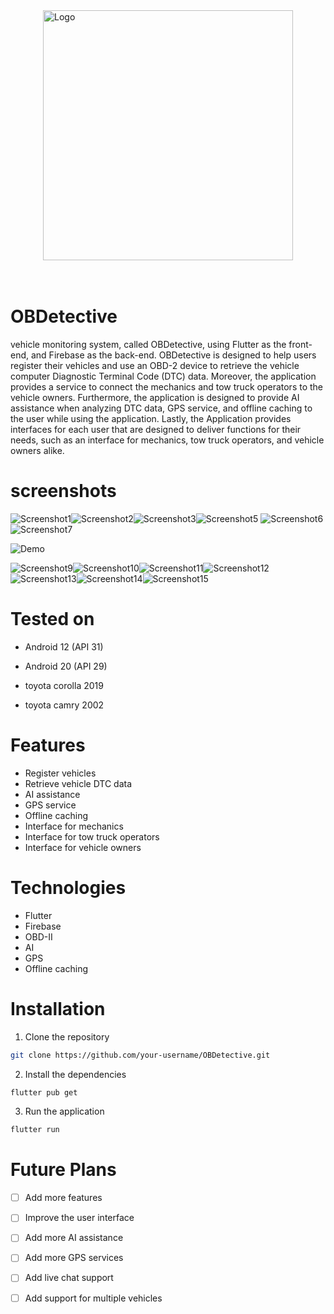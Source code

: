 <img style="width: 400px; display:block; margin:0 auto;" alt="Logo" src="./images/logo.png"/>

<br>
<br>

# OBDetective
vehicle monitoring system, called OBDetective, using Flutter as the front-end, and Firebase as the back-end. OBDetective is designed to help users register their vehicles and use an OBD-2 device to retrieve the vehicle computer Diagnostic Terminal Code (DTC) data. Moreover, the application provides a service to connect the mechanics and tow truck operators to the vehicle owners. Furthermore, the application is designed to provide AI assistance when analyzing DTC data, GPS service, and offline caching to the user while using the application. Lastly, the Application provides interfaces for each user that are designed to deliver functions for their needs, such as an interface for mechanics, tow truck operators, and vehicle owners alike.

# screenshots
![Screenshot1](./images/screenShots/s1.png)![Screenshot2](./images/screenShots/s2.png)![Screenshot3](./images/screenShots/s3.png)![Screenshot5](./images/screenShots/s5.png)
![Screenshot6](./images/screenShots/s6.png)
![Screenshot7](./images/screenShots/s7.png)


![Demo](./images/screenShots/s8.gif)

![Screenshot9](./images/screenShots/s9.png)![Screenshot10](./images/screenShots/s10.png)![Screenshot11](./images/screenShots/s11.png)![Screenshot12](./images/screenShots/s12.png)![Screenshot13](./images/screenShots/s13.png)![Screenshot14](./images/screenShots/s14.png)![Screenshot15](./images/screenShots/s15.png)

# Tested on
- Android 12 (API 31)
- Android 20 (API 29)

- toyota corolla 2019
- toyota camry 2002



# Features
- Register vehicles
- Retrieve vehicle DTC data
- AI assistance
- GPS service
- Offline caching
- Interface for mechanics
- Interface for tow truck operators
- Interface for vehicle owners

# Technologies
- Flutter
- Firebase
- OBD-II
- AI
- GPS
- Offline caching


# Installation
1. Clone the repository
```bash
git clone https://github.com/your-username/OBDetective.git
```
2. Install the dependencies
```bash
flutter pub get
```
3. Run the application
```bash
flutter run
```
# Future Plans
- [ ] Add more features
- [ ] Improve the user interface
- [ ] Add more AI assistance
- [ ] Add more GPS services
- [ ] Add live chat support
- [ ] Add support for multiple vehicles

